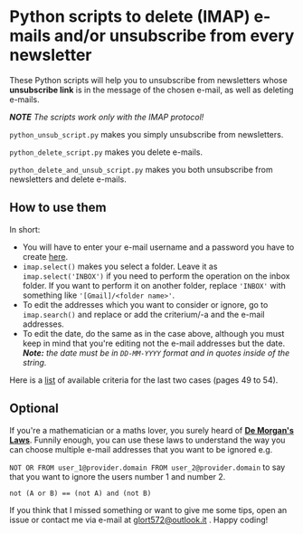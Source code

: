 # Python scripts to delete (IMAP) e-mails and/or unsubscribe from every newsletter

These Python scripts will help you to unsubscribe from newsletters whose **unsubscribe link** is in the message of the chosen e-mail, as well as deleting e-mails.

**_NOTE_** _The scripts work only with the IMAP protocol!_

`python_unsub_script.py` makes you simply unsubscribe from newsletters.

`python_delete_script.py` makes you delete e-mails.

`python_delete_and_unsub_script.py` makes you both unsubscribe from newsletters and delete e-mails.

## How to use them

In short:

- You will have to enter your e-mail username and a password you have to create [here](https://support.google.com/accounts/answer/185833?hl=en&sjid=11205608307902457777-EU).
- `imap.select()` makes you select a folder. Leave it as `imap.select('INBOX')` if you need to perform the operation on the inbox folder. If you want to perform it on another folder, replace `'INBOX'` with something like `'[Gmail]/<folder name>'`.
- To edit the addresses which you want to consider or ignore, go to `imap.search()` and replace or add the criterium/-a and the e-mail addresses.
- To edit the date, do the same as in the case above, although you must keep in mind that you're editing not the e-mail addresses but the date.
___Note:__ the date must be in `DD-MM-YYYY` format and in quotes inside of the string._

Here is a [list](https://www.rfc-editor.org/rfc/rfc3501#section-6.4.4) of available criteria for the last two cases (pages 49 to 54).

## Optional
If you're a mathematician or a maths lover, you surely heard of **[De Morgan's Laws](https://en.wikipedia.org/wiki/De_Morgan%27s_laws)**. Funnily enough, you can use these laws to understand the way you can choose multiple e-mail addresses that you want to be ignored e.g.

`NOT OR FROM user_1@provider.domain FROM user_2@provider.domain` to say that you want to ignore the users number 1 and number 2.

`not (A or B) == (not A) and (not B)`

If you think that I missed something or want to give me some tips, open an issue or contact me via e-mail at glort572@outlook.it .
Happy coding!